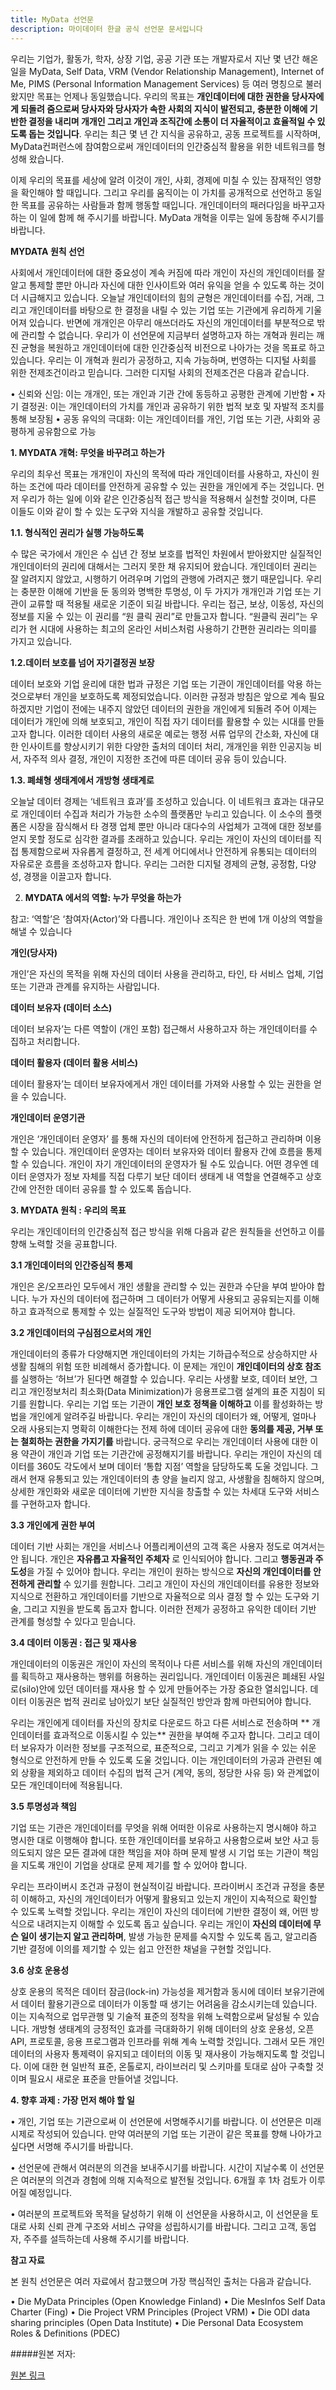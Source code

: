 ```yaml
---
title: MyData 선언문
description: 마이데이터 한글 공식 선언문 문서입니다 
---
```


우리는 기업가, 활동가, 학자, 상장 기업, 공공 기관 또는 개발자로서 지난 몇 년간 해온 일을 MyData, Self Data, VRM (Vendor Relationship Management), Internet of Me, PIMS (Personal Information Management Services) 등 여러 명칭으로 불러왔지만 목표는 언제나 동일했습니다. 우리의 목표는 **개인데이터에 대한 권한을 당사자에게 되돌려 줌으로써 당사자와 당사자가 속한 사회의 지식이 발전되고, 충분한 이해에 기반한 결정을 내리며 개개인 그리고 개인과 조직간에 소통이 더 자율적이고 효율적일 수 있도록 돕는 것입니다**. 우리는 최근 몇 년 간 지식을 공유하고, 공동 프로젝트를 시작하며, MyData컨퍼런스에 참여함으로써 개인데이터의 인간중심적 활용을 위한 네트워크를 형성해 왔습니다.

이제 우리의 목표를 세상에 알려 이것이 개인, 사회, 경제에 미칠 수 있는 잠재적인 영향을 확인해야 할 때입니다. 그리고 우리를 움직이는 이 가치를 공개적으로 선언하고 동일한 목표를 공유하는 사람들과 함께 행동할 때입니다. 개인데이터의 패러다임을 바꾸고자 하는 이 일에 함께 해 주시기를 바랍니다. MyData 개혁을 이루는 일에 동참해 주시기를 바랍니다.

**MYDATA 원칙 선언**

사회에서 개인데이터에 대한 중요성이 계속 커짐에 따라 개인이 자신의 개인데이터를 잘 알고 통제할 뿐만 아니라 자신에 대한 인사이트와 여러 유익을 얻을 수 있도록 하는 것이 더 시급해지고 있습니다.
오늘날 개인데이터의 힘의 균형은 개인데이터를 수집, 거래, 그리고 개인데이터를 바탕으로 한 결정을 내릴 수 있는 기업 또는 기관에게 유리하게 기울어져 있습니다. 반면에 개개인은 아무리 애쓰더라도 자신의 개인데이터를 부분적으로 밖에 관리할 수 없습니다. 우리가 이 선언문에 지금부터 설명하고자 하는 개혁과 원리는 깨진 균형을 복원하고 개인데이터에 대한 인간중심적 비전으로 나아가는 것을 목표로 하고 있습니다. 우리는 이 개혁과 원리가 공정하고, 지속 가능하며, 번영하는 디지털 사회를 위한 전제조건이라고 믿습니다. 그러한 디지털 사회의 전제조건은 다음과 같습니다.

•	신뢰와 신임: 이는 개개인, 또는 개인과 기관 간에 동등하고 공평한 관계에 기반함
•	자기 결정권: 이는 개인데이터의 가치를 개인과 공유하기 위한 법적 보호 및 자발적 조치를 통해 보장됨
•	공동 유익의 극대화: 이는 개인데이터를 개인, 기업 또는 기관, 사회와 공평하게 공유함으로 가능

**1. MYDATA 개혁: 무엇을 바꾸려고 하는가**

우리의 최우선 목표는 개개인이 자신의 목적에 따라 개인데이터를 사용하고, 자신이 원하는 조건에 따라 데이터를 안전하게 공유할 수 있는 권한을 개인에게 주는 것입니다. 먼저 우리가 하는 일에 이와 같은 인간중심적 접근 방식을 적용해서 실천할 것이며, 다른 이들도 이와 같이 할 수 있는 도구와 지식을 개발하고 공유할 것입니다.

**1.1.	형식적인 권리가 실행 가능하도록**

수 많은 국가에서 개인은 수 십년 간 정보 보호를 법적인 차원에서 받아왔지만 실질적인 개인데이터의 권리에 대해서는 그러지 못한 채 유지되어 왔습니다. 개인데이터 권리는 잘 알려지지 않았고, 시행하기 어려우며 기업의 관행에 가려지곤 했기 때문입니다. 우리는 충분한 이해에 기반을 둔 동의와 명백한 투명성, 이 두 가지가 개개인과 기업 또는 기관이 교류할 때 적용될 새로운 기준이 되길 바랍니다. 우리는 접근, 보상, 이동성, 자신의 정보를 지울 수 있는 이 권리를 “원 클릭 권리”로 만들고자 합니다. “원클릭 권리”는 우리가 현 시대에 사용하는 최고의 온라인 서비스처럼 사용하기 간편한 권리라는 의미를 가지고 있습니다.

**1.2.데이터 보호를 넘어 자기결정권 보장**

데이터 보호와 기업 윤리에 대한 법과 규정은 기업 또는 기관이 개인데이터를 악용 하는 것으로부터 개인을 보호하도록 제정되었습니다. 이러한 규정과 방침은 앞으로 계속 필요하겠지만 기업이 전에는 내주지 않았던 데이터의 권한을 개인에게 되돌려 주어 이제는 데이터가 개인에 의해 보호되고, 개인이 직접 자기 데이터를 활용할 수 있는 시대를 만들고자 합니다. 이러한 데이터 사용의 새로운 예로는 행정 서류 업무의 간소화, 자신에 대한 인사이트를 향상시키기 위한 다양한 출처의 데이터 처리, 개개인을 위한 인공지능 비서, 자주적 의사 결정, 개인이 지정한 조건에 따른 데이터 공유 등이 있습니다.

**1.3. 폐쇄형 생태계에서 개방형 생태계로**

오늘날 데이터 경제는 ‘네트워크 효과’를 조성하고 있습니다. 이 네트워크 효과는 대규모로 개인데이터 수집과 처리가 가능한 소수의 플랫폼만 누리고 있습니다. 이 소수의 플랫폼은 시장을 잠식해서 타 경쟁 업체 뿐만 아니라 대다수의 사업체가 고객에 대한 정보를 얻지 못할 정도로 심각한 결과를 초래하고 있습니다. 우리는 개인이 자신의 데이터를 직접 통제함으로써 자유롭게 결정하고, 전 세계 어디에서나 안전하게 유통되는 데이터의 자유로운 흐름을 조성하고자 합니다. 우리는 그러한 디지털 경제의 균형, 공정함, 다양성, 경쟁을 이끌고자 합니다.

2. **MYDATA 에서의 역할: 누가 무엇을 하는가**

참고: ‘역할’은 ‘참여자(Actor)’와 다릅니다. 개인이나 조직은 한 번에 1개 이상의 역할을 해낼 수 있습니다
 
**개인(당사자)**

개인’은 자신의 목적을 위해 자신의 데이터 사용을 관리하고, 타인, 타 서비스 업체, 기업 또는 기관과 관계를 유지하는 사람입니다.

**데이터 보유자 (데이터 소스)**

데이터 보유자’는 다른 역할이 (개인 포함) 접근해서 사용하고자 하는 개인데이터를 수집하고 처리합니다.

**데이터 활용자 (데이터 활용 서비스)**

데이터 활용자’는 데이터 보유자에게서 개인 데이터를 가져와 사용할 수 있는 권한을 얻을 수 있습니다.

**개인데이터 운영기관**

개인은 ‘개인데이터 운영자’ 를 통해 자신의 데이터에 안전하게 접근하고 관리하며 이용 할 수 있습니다. 개인데이터 운영자는 데이터 보유자와 데이터 활용자 간에 흐름을 통제할 수 있습니다. 개인이 자기 개인데이터의 운영자가 될 수도 있습니다. 어떤 경우엔 데이터 운영자가 정보 자체를 직접 다루기 보단 데이터 생태계 내 역할을 연결해주고 상호간에 안전한 데이터 공유를 할 수 있도록 돕습니다. 

**3. MYDATA 원칙 : 우리의 목표**

우리는 개인데이터의 인간중심적 접근 방식을 위해 다음과 같은 원칙들을 선언하고 이를 향해 노력할 것을 공표합니다.

**3.1 개인데이터의 인간중심적 통제**

개인은 온/오프라인 모두에서 개인 생활을 관리할 수 있는 권한과 수단을 부여 받아야 합니다. 누가 자신의 데이터에 접근하며 그 데이터가 어떻게 사용되고 공유되는지를 이해하고 효과적으로 통제할 수 있는 실질적인 도구와 방법이 제공 되어져야 합니다.

**3.2 개인데이터의 구심점으로서의 개인**

개인데이터의 종류가 다양해지면 개인데이터의 가치는 기하급수적으로 상승하지만 사생활 침해의 위험 또한 비례해서 증가합니다. 이 문제는 개인이 **개인데이터의 상호 참조**를 실행하는 ‘허브’가 된다면 해결할 수 있습니다. 우리는 사생활 보호, 데이터 보안, 그리고 개인정보처리 최소화(Data Minimization)가 응용프로그램 설계의 표준 지침이 되기를 원합니다. 우리는 기업 또는 기관이 **개인 보호 정책을 이해하고** 이를 활성화하는 방법을 개인에게 알려주길 바랍니다. 우리는 개인이 자신의 데이터가 왜, 어떻게, 얼마나 오래 사용되는지 명확히 이해한다는 전제 하에 데이터 공유에 대한 **동의를 제공, 거부 또는 철회하는 권한을 가지기를** 바랍니다. 궁극적으로 우리는 개인데이터 사용에 대한 이용 약관이 개인과 기업 또는 기관간에 공정해지기를 바랍니다. 우리는 개인이 자신의 데이터를 360도 각도에서 보며 데이터 ‘통합 지점’ 역할을 담당하도록 도울 것입니다. 그래서 현재 유통되고 있는 개인데이터의 총 양을 늘리지 않고, 사생활을 침해하지 않으며, 상세한 개인화와 새로운 데이터에 기반한 지식을 창출할 수 있는 차세대 도구와 서비스를 구현하고자 합니다.

**3.3 개인에게 권한 부여**

데이터 기반 사회는 개인을 서비스나 어플리케이션의 고객 혹은 사용자 정도로 여겨서는 안 됩니다. 개인은 **자유롭고 자율적인 주체자** 로 인식되어야 합니다. 그리고 **행동권과 주도성**을 가질 수 있어야 합니다. 우리는 개인이 원하는 방식으로 **자신의 개인데이터를 안전하게 관리할** 수 있기를 원합니다. 그리고 개인이 자신의 개인데이터를 유용한 정보와 지식으로 전환하고 개인데이터를 기반으로 자율적으로 의사 결정 할 수 있는 도구와 기술, 그리고 지원을 받도록 돕고자 합니다. 이러한 전제가 공정하고 유익한 데이터 기반 관계를 형성할 수 있다고 믿습니다.

**3.4 데이터 이동권 : 접근 및 재사용**

개인데이터의 이동권은 개인이 자신의 목적이나 다른 서비스를 위해 자신의 개인데이터를 획득하고 재사용하는 행위를 허용하는 권리입니다. 개인데이터 이동권은 폐쇄된 사일로(silo)안에 있던 데이터를 재사용 할 수 있게 만들어주는 가장 중요한 열쇠입니다. 데이터 이동권은 법적 권리로 남아있기 보단 실질적인 방안과 함께 마련되어야 합니다.

우리는 개인에게 데이터를 자신의 장치로 다운로드 하고 다른 서비스로 전송하며 ** 개인데이터를 효과적으로 이동시킬 수 있는** 권한을 부여해 주고자 합니다. 그리고 데이터 보유자가 이러한 정보를 구조적으로, 표준적으로, 그리고 기계가 읽을 수 있는 쉬운 형식으로 안전하게 만들 수 있도록 도울 것입니다.
이는 개인데이터의 가공과 관련된 예외 상황을 제외하고 데이터 수집의 법적 근거 (계약, 동의, 정당한 사유 등) 와 관계없이 모든 개인데이터에 적용됩니다. 

**3.5 투명성과 책임**

기업 또는 기관은 개인데이터를 무엇을 위해 어떠한 이유로 사용하는지 명시해야 하고 명시한 대로 이행해야 합니다. 또한 개인데이터를 보유하고 사용함으로써 보안 사고 등 의도되지 않은 모든 결과에 대한 책임을 져야 하며 문제 발생 시 기업 또는 기관이 책임을 지도록 개인이 기업을 상대로 문제 제기를 할 수 있어야 합니다.

우리는 프라이버시 조건과 규정이 현실적이길 바랍니다. 프라이버시 조건과 규정을 충분히 이해하고, 자신의 개인데이터가 어떻게 활용되고 있는지 개인이 지속적으로 확인할 수 있도록 노력할 것입니다. 우리는 개인이 자신의 데이터에 기반한 결정이 왜, 어떤 방식으로 내려지는지 이해할 수 있도록 돕고 싶습니다. 우리는 개인이 **자신의 데이터에 무슨 일이 생기는지 알고 관리하며**, 발생 가능한 문제를 숙지할 수 있도록 돕고, 알고리즘 기반 결정에 이의를 제기할 수 있는 쉽고 안전한 채널을 구현할 것입니다.

**3.6 상호 운용성**

상호 운용의 목적은 데이터 잠금(lock-in) 가능성을 제거함과 동시에 데이터 보유기관에서 데이터 활용기관으로 데이터가 이동할 때 생기는 어려움을 감소시키는데 있습니다. 이는 지속적으로 업무관행 및 기술적 표준의 정착을 위해 노력함으로써 달성될 수 있습니다.
개방형 생태계의 긍정적인 효과를 극대화하기 위해 데이터의 상호 운용성, 오픈API, 프로토콜, 응용 프로그램과 인프라를 위해 계속 노력할 것입니다. 그래서 모든 개인데이터의 사용자 통제력이 유지되고 데이터의 이동 및 재사용이 가능해지도록 할 것입니다. 이에 대한 현 일반적 표준, 온톨로지, 라이브러리 및 스키마를 토대로 삼아 구축할 것이며 필요시 새로운 표준을 만들어낼 것입니다.

**4. 향후 과제 : 가장 먼저 해야 할 일**

•	개인, 기업 또는 기관으로써 이 선언문에 서명해주시기를 바랍니다. 이 선언문은 미래 시제로 작성되어 있습니다. 만약 여러분의 기업 또는 기관이 같은 목표를 향해 나아가고 싶다면 서명해 주시기를 바랍니다.

•	선언문에 관해서 여러분의 의견을 보내주시기를 바랍니다. 시간이 지날수록 이 선언문은 여러분의 의견과 경험에 의해 지속적으로 발전될 것입니다. 6개월 후 1차 검토가 이루어질 예정입니다.

•	여러분의 프로젝트와 목적을 달성하기 위해 이 선언문을 사용하시고, 이 선언문을 토대로 사회 신뢰 관계 구조와 서비스 규약을 성립하시기를 바랍니다. 그리고 고객, 동업자, 주주를 설득하는데 사용해 주시기를 바랍니다. 

**참고 자료**

본 원칙 선언문은 여러 자료에서 참고했으며 가장 핵심적인 출처는 다음과 같습니다. 

•	Die MyData Principles (Open Knowledge Finland)
•	Die MesInfos Self Data Charter (Fing)
•	Die Project VRM Principles (Project VRM)
•	Die ODI data sharing principles (Open Data Institute)
•	Die Personal Data Ecosystem Roles & Definitions (PDEC)


#####원본 저자: 

[원본 링크](https://medium.com/personaldata-io/fashion-id-and-rights-of-data-subjects-60d02ffca17d)


